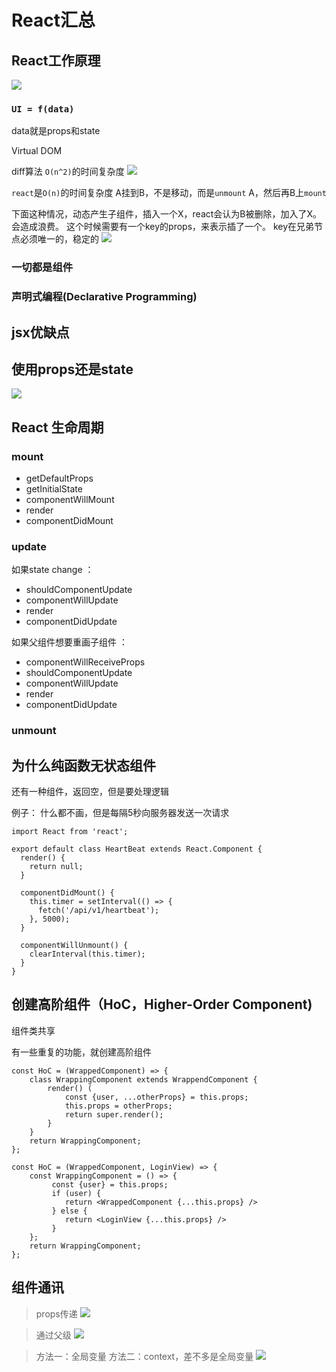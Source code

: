 

# React汇总
## React工作原理 ##

![](http://on0m38azq.bkt.clouddn.com/18-6-7/39311438.jpg)



### `UI = f(data)` ###

data就是props和state

Virtual DOM

diff算法
`O(n^2)`的时间复杂度
![](http://on0m38azq.bkt.clouddn.com/17-12-5/7884015.jpg)

`react`是`O(n)`的时间复杂度
A挂到B，不是移动，而是`unmount` A，然后再B上`mount`


下面这种情况，动态产生子组件，插入一个X，react会认为B被删除，加入了X。会造成浪费。
这个时候需要有一个key的props，来表示插了一个。
key在兄弟节点必须唯一的，稳定的
![](http://on0m38azq.bkt.clouddn.com/17-12-5/48778188.jpg)

### 一切都是组件 ###



### 声明式编程(Declarative Programming) ###


## jsx优缺点 ##

## 使用props还是state ##

![](http://on0m38azq.bkt.clouddn.com/17-12-5/98686630.jpg)

## React 生命周期 ##

### mount ###

- getDefaultProps
- getInitialState
- componentWillMount
- render
- componentDidMount

### update ###

如果state change ：
- shouldComponentUpdate
- componentWillUpdate
- render
- componentDidUpdate

如果父组件想要重画子组件 ：
- componentWillReceiveProps
- shouldComponentUpdate
- componentWillUpdate
- render
- componentDidUpdate

### unmount ###

## 为什么纯函数无状态组件 ##

还有一种组件，返回空，但是要处理逻辑

例子： 什么都不画，但是每隔5秒向服务器发送一次请求
```
import React from 'react';

export default class HeartBeat extends React.Component {
  render() {
    return null;
  }

  componentDidMount() {
    this.timer = setInterval(() => {
      fetch('/api/v1/heartbeat');
    }, 5000);
  }

  componentWillUnmount() {
    clearInterval(this.timer);
  }
}
```

## 创建高阶组件（HoC，Higher-Order Component) ##

组件类共享

有一些重复的功能，就创建高阶组件

```
const HoC = (WrappedComponent) => {
    class WrappingComponent extends WrappendComponent {
        render() (
            const {user, ...otherProps} = this.props;
            this.props = otherProps;
            return super.render();
        }
    }
    return WrappingComponent;
};
```

```
const HoC = (WrappedComponent, LoginView) => {
    const WrappingComponent = () => {
         const {user} = this.props;  
         if (user) {
            return <WrappedComponent {...this.props} />
         } else {
            return <LoginView {...this.props} />
         }
    };
    return WrappingComponent;
};
```


## 组件通讯 ##

> props传递
> ![](http://on0m38azq.bkt.clouddn.com/17-12-5/24094491.jpg)

> 通过父级
> ![](http://on0m38azq.bkt.clouddn.com/17-12-5/27569226.jpg)

> 方法一：全局变量
> 方法二：context，差不多是全局变量
> ![](http://on0m38azq.bkt.clouddn.com/17-12-5/57846296.jpg)

